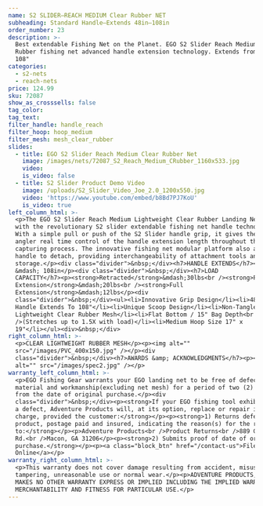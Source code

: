 ```yaml
---
name: S2 SLIDER—REACH MEDIUM Clear Rubber NET
subheading: Standard Handle—Extends 48in–108in
order_number: 23
description: >-
  Best extendable Fishing Net on the Planet. EGO S2 Slider Reach Medium Clear
  Rubber fishing net advanced handle extension technology. Extends from 48" to
  108"
categories:
  - s2-nets
  - reach-nets
price: 124.99
sku: 72087
show_as_crosssells: false
tag_color:
tag_text:
filter_handle: handle_reach
filter_hoop: hoop_medium
filter_mesh: mesh_clear_rubber
slides:
  - title: EGO S2 Slider Reach Medium Clear Rubber Net
    image: /images/nets/72087_S2_Reach_Medium_CRubber_1160x533.jpg
    video:
    is_video: false
  - title: S2 Slider Product Demo Video
    image: /uploads/S2_Slider_Video_Joe_2.0_1200x550.jpg
    video: 'https://www.youtube.com/embed/b8Bd7PJ7KoU'
    is_video: true
left_column_html: >-
  <p>The EGO S2 Slider Reach Medium Lightweight Clear Rubber Landing Net comes
  with the revolutionary S2 slider extendable fishing net handle technology.
  With a simple pull or push of the S2 Slider handle grip, it gives the savvy
  angler real time control of the handle extension length throughout the fish
  capturing process. The innovative fishing net modular platform also allows the
  handle to detach, providing interchangeability of attachment tools and compact
  storage.</p><div class="divider">&nbsp;</div><h7>HANDLE EXTENDS</h7><p>48in
  &mdash; 108in</p><div class="divider">&nbsp;</div><h7>LOAD
  CAPACITY</h7><p><strong>Retracted</strong>&mdash;30lbs<br /><strong>Partial
  Extension</strong>&mdash;20lbs<br /><strong>Full
  Extension</strong>&mdash;12lbs</p><div
  class="divider">&nbsp;</div><ul><li>Innovative Grip Design</li><li>48" Slider
  Handle Extends To 108"</li><li>Unique Scoop Design</li><li>Non-Tangle
  Lightweight Clear Rubber Mesh</li><li>Flat Bottom / 15" Bag Depth<br
  />(Stretches up to 1.5X with load)</li><li>Medium Hoop Size 17" x
  19"</li></ul><div>&nbsp;</div>
right_column_html: >-
  <p>CLEAR LIGHTWEIGHT RUBBER MESH</p><p><img alt=""
  src="/images/PVC_400x150.jpg" /></p><div
  class="divider">&nbsp;</div><h7>AWARDS &amp; ACKNOWLEDGMENTS</h7><p><img
  alt="" src="/images/spec2.jpg" /></p>
warranty_left_column_html: >-
  <p>EGO Fishing Gear warrants your EGO landing net to be free of defects in
  material and workmanship(excluding net mesh) for a period of two (2) years
  from the date of original purchase.</p><div
  class="divider">&nbsp;</div><p><strong>If your EGO fishing tool exhibits such
  a defect, Adventure Products will, at its option, replace or repair it without
  charge, provided the customer:</strong></p><p><strong>1) Returns defective
  product, postage paid and insured, indicating the reason(s) for the return
  to:</strong></p><p>Adventure Products<br />Product Returns<br />889 Guy Paine
  Rd.<br />Macon, GA 31206</p><p><strong>2) Submits proof of date of original
  purchase.</strong></p><p><a class="block_btn" href="/contact-us">File Claim
  Online</a></p>
warranty_right_column_html: >-
  <p>This warranty does not cover damage resulting from accident, misuse, abuse,
  tampering, unreasonable use or normal wear.</p><p>ADVENTURE PRODUCTS, INC.
  MAKES NO OTHER WARRANTY EXPRESS OR IMPLIED INCLUDING THE IMPLIED WARRANTIES OF
  MERCHANTABILITY AND FITNESS FOR PARTICULAR USE.</p>
---
```

